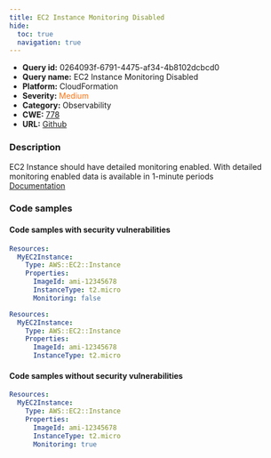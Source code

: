 ```yaml
---
title: EC2 Instance Monitoring Disabled
hide:
  toc: true
  navigation: true
---
```


<style>
  .highlight .hll {
    background-color: #ff171742;
  }
  .md-content {
    max-width: 1100px;
    margin: 0 auto;
  }
</style>

-   **Query id:** 0264093f-6791-4475-af34-4b8102dcbcd0
-   **Query name:** EC2 Instance Monitoring Disabled
-   **Platform:** CloudFormation
-   **Severity:** <span style="color:#ff7213">Medium</span>
-   **Category:** Observability
-   **CWE:** <a href="https://cwe.mitre.org/data/definitions/778.html" onclick="newWindowOpenerSafe(event, 'https://cwe.mitre.org/data/definitions/778.html')">778</a>
-   **URL:** [Github](https://github.com/Checkmarx/kics/tree/master/assets/queries/cloudFormation/aws/ec2_instance_monitoring_disabled)

### Description
EC2 Instance should have detailed monitoring enabled. With detailed monitoring enabled data is available in 1-minute periods<br>
[Documentation](https://docs.aws.amazon.com/AWSCloudFormation/latest/UserGuide/aws-properties-ec2-instance.html#cfn-ec2-instance-monitoring)

### Code samples
#### Code samples with security vulnerabilities
```yaml title="Positive test num. 1 - yaml file" hl_lines="7"
Resources:
  MyEC2Instance:
    Type: AWS::EC2::Instance
    Properties:
      ImageId: ami-12345678
      InstanceType: t2.micro
      Monitoring: false

```
```yaml title="Positive test num. 2 - yaml file" hl_lines="4"
Resources:
  MyEC2Instance:
    Type: AWS::EC2::Instance
    Properties:
      ImageId: ami-12345678
      InstanceType: t2.micro

```


#### Code samples without security vulnerabilities
```yaml title="Negative test num. 1 - yaml file"
Resources:
  MyEC2Instance:
    Type: AWS::EC2::Instance
    Properties:
      ImageId: ami-12345678
      InstanceType: t2.micro
      Monitoring: true

```
